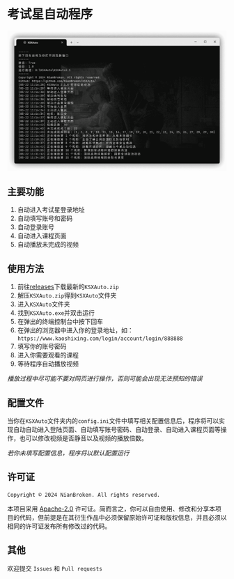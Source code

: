 # 考试星自动程序

<img src="https://raw.githubusercontent.com/NianBroken/KSXAuto/main/runImg.png" style="zoom:60%;" />

## 主要功能

1. 自动进入考试星登录地址
2. 自动填写账号和密码
3. 自动登录账号
4. 自动进入课程页面
5. 自动播放未完成的视频

## 使用方法

1. 前往[releases](https://github.com/NianBroken/KSXAuto/releases/latest "releases")下载最新的`KSXAuto.zip`
2. 解压`KSXAuto.zip`得到`KSXAuto`文件夹
3. 进入`KSXAuto`文件夹
4. 找到`KSXAuto.exe`并双击运行
5. 在弹出的终端控制台中按下回车
6. 在弹出的浏览器中进入你的登录地址，如：`https://www.kaoshixing.com/login/account/login/888888`
7. 填写你的账号密码
8. 进入你需要观看的课程
9. 等待程序自动播放视频

_播放过程中尽可能不要对网页进行操作，否则可能会出现无法预知的错误_

## 配置文件

当你在`KSXAuto`文件夹内的`config.ini`文件中填写相关配置信息后，程序将可以实现自动自动进入登陆页面、自动填写账号密码、自动登录、自动进入课程页面等操作，也可以修改视频是否静音以及视频的播放倍数。

_若你未填写配置信息，程序将以默认配置运行_

## 许可证

`Copyright © 2024 NianBroken. All rights reserved.`

本项目采用 [Apache-2.0](https://www.apache.org/licenses/LICENSE-2.0 "Apache-2.0") 许可证。简而言之，你可以自由使用、修改和分享本项目的代码，但前提是在其衍生作品中必须保留原始许可证和版权信息，并且必须以相同的许可证发布所有修改过的代码。

## 其他

欢迎提交 `Issues` 和 `Pull requests`
